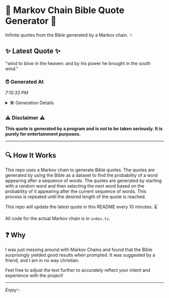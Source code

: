 # 📖 Markov Chain Bible Quote Generator 📖

Infinite quotes from the Bible generated by a Markov chain. ✨

## ✨ Latest Quote ✨
"wind to blow in the heaven: and by his power he brought in the south wind."

### ⏰ Generated At
*7:15:33 PM*

<details>
    <summary>🛠️ Generation Details</summary>
    <p>
        <strong>🌱 Seed:</strong> wind<br>
        <strong>🔄 Iterations:</strong> 15<br>
        <strong>📜 Context History:</strong><br>[ wind ]: to<br>[ wind, to ]: blow<br>[ wind, to, blow ]: in<br>[ wind, to, blow, in ]: the<br>[ wind, to, blow, in, the ]: heaven:<br>[ wind, to, blow, in, the, heaven: ]: and<br>[ to, blow, in, the, heaven:, and ]: by<br>[ blow, in, the, heaven:, and, by ]: his<br>[ in, the, heaven:, and, by, his ]: power<br>[ the, heaven:, and, by, his, power ]: he<br>[ heaven:, and, by, his, power, he ]: brought<br>[ and, by, his, power, he, brought ]: in<br>[ by, his, power, he, brought, in ]: the<br>[ his, power, he, brought, in, the ]: south<br>[ power, he, brought, in, the, south ]: wind.<br>
    </p>
</details>

### ⚠️ Disclaimer ⚠️
**This quote is generated by a program and is not to be taken seriously. It is purely for entertainment purposes.**

---

## 🔍 How It Works

This repo uses a Markov chain to generate Bible quotes. The quotes are generated by using the Bible as a dataset to find the probability of a word appearing after a sequence of words. The quotes are generated by starting with a random word and then selecting the next word based on the probability of it appearing after the current sequence of words. This process is repeated until the desired length of the quote is reached.

This repo will update the latest quote in this README every 10 minutes. ⏳

All code for the actual Markov chain is in `index.ts`.

## ❓ Why

I was just messing around with Markov Chains and found that the Bible surprisingly yielded good results when prompted. 
It was suggested by a friend, and I am in no way christian.

Feel free to adjust the text further to accurately reflect your intent and experience with the project!

---

*Enjoy*✨
